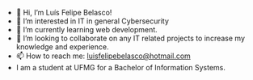 - 👋 Hi, I’m Luís Felipe Belasco!
- 👀 I’m interested in IT in general Cybersecurity
- 🌱 I’m currently learning web development.
- 💞️ I’m looking to collaborate on any IT related projects to increase my knowledge and experience.
- 📫 How to reach me: luisfelipebelasco@hotmail.com
- I am a student at UFMG for a Bachelor of Information Systems.

<!---
Luis-gith/Luis-gith is a ✨ special ✨ repository because its `README.md` (this file) appears on your GitHub profile.
You can click the Preview link to take a look at your changes.
--->
